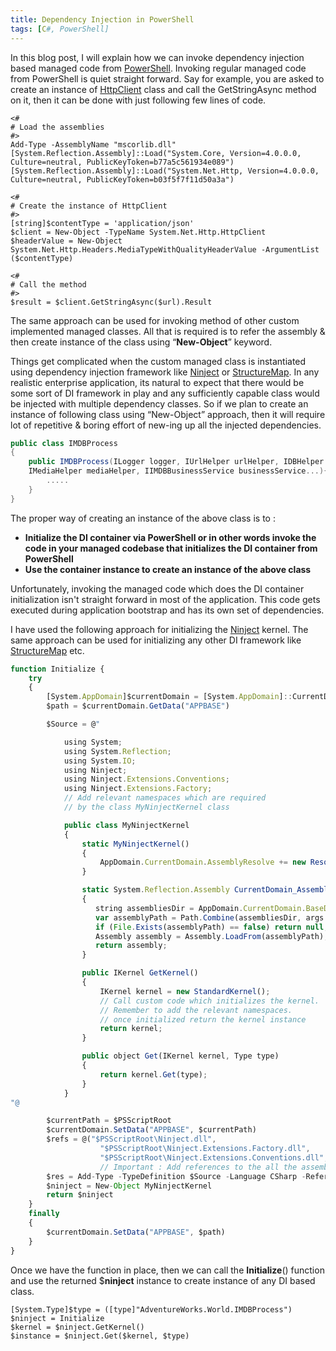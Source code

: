 ```yaml
---
title: Dependency Injection in PowerShell
tags: [C#, PowerShell]
---
```

In this blog post, I will explain how we can invoke dependency injection based managed code from [PowerShell](http://en.wikipedia.org/wiki/Windows_PowerShell). Invoking regular managed code from PowerShell is quiet straight forward. Say for example, you are asked to create an instance of [HttpClient](https://msdn.microsoft.com/en-us/library/system.net.http.httpclient%28v=vs.118%29.aspx) class and call the GetStringAsync method on it, then it can be done with just following few lines of code.

```
<#
# Load the assemblies
#>
Add-Type -AssemblyName "mscorlib.dll"
[System.Reflection.Assembly]::Load("System.Core, Version=4.0.0.0, Culture=neutral, PublicKeyToken=b77a5c561934e089")
[System.Reflection.Assembly]::Load("System.Net.Http, Version=4.0.0.0, Culture=neutral, PublicKeyToken=b03f5f7f11d50a3a")

<#
# Create the instance of HttpClient
#>
[string]$contentType = 'application/json'
$client = New-Object -TypeName System.Net.Http.HttpClient
$headerValue = New-Object System.Net.Http.Headers.MediaTypeWithQualityHeaderValue -ArgumentList ($contentType)

<#
# Call the method
#>
$result = $client.GetStringAsync($url).Result
```

The same approach can be used for invoking method of other custom implemented managed classes. All that is required is to refer the assembly & then create instance of the class using “**New-Object**” keyword.

Things get complicated when the custom managed class is instantiated using dependency injection framework like [Ninject](http://www.ninject.org/) or [StructureMap](http://docs.structuremap.net/). In any realistic enterprise application, its natural to expect that there would be some sort of DI framework in play and any sufficiently capable class would be injected with multiple dependency classes. So if we plan to create an instance of following class using “New-Object” approach, then it will require lot of repetitive & boring effort of new-ing up all the injected dependencies.

```csharp
public class IMDBProcess
{
    public IMDBProcess(ILogger logger, IUrlHelper urlHelper, IDBHelper dbHelper,
    IMediaHelper mediaHelper, IIMDBBusinessService businessService...){
        .....
    }
}
```

The proper way of creating an instance of the above class is to :

*   **Initialize the DI container via PowerShell or in other words invoke the code in your managed codebase that initializes the DI container from PowerShell**
*   **Use the container instance to create an instance of the above class**

Unfortunately, invoking the managed code which does the DI container initialization isn't straight forward in most of the application. This code gets executed during application bootstrap and has its own set of dependencies.

I have used the following approach for initializing the [Ninject](http://www.ninject.org/) kernel. The same approach can be used for initializing any other DI framework like [StructureMap](http://docs.structuremap.net/) etc.

```javascript
function Initialize {
    try
    {
        [System.AppDomain]$currentDomain = [System.AppDomain]::CurrentDomain 
        $path = $currentDomain.GetData("APPBASE")

        $Source = @"

            using System;
            using System.Reflection;
            using System.IO;
            using Ninject;
            using Ninject.Extensions.Conventions;
            using Ninject.Extensions.Factory;
            // Add relevant namespaces which are required
            // by the class MyNinjectKernel class

            public class MyNinjectKernel
            {
                static MyNinjectKernel()
                {
                    AppDomain.CurrentDomain.AssemblyResolve += new ResolveEventHandler(CurrentDomain_AssemblyResolve);
                }

                static System.Reflection.Assembly CurrentDomain_AssemblyResolve(object sender, ResolveEventArgs args)
                {
                   string assembliesDir = AppDomain.CurrentDomain.BaseDirectory;
                   var assemblyPath = Path.Combine(assembliesDir, args.Name + ".dll");
                   if (File.Exists(assemblyPath) == false) return null;
                   Assembly assembly = Assembly.LoadFrom(assemblyPath);
                   return assembly;
                }

                public IKernel GetKernel()
                {
                    IKernel kernel = new StandardKernel();
                    // Call custom code which initializes the kernel. 
                    // Remember to add the relevant namespaces.
                    // once initialized return the kernel instance
                    return kernel;
                }

                public object Get(IKernel kernel, Type type)
                {
                    return kernel.Get(type);
                }
            }
"@

        $currentPath = $PSScriptRoot
        $currentDomain.SetData("APPBASE", $currentPath)
        $refs = @("$PSScriptRoot\Ninject.dll", 
                    "$PSScriptRoot\Ninject.Extensions.Factory.dll", 
                    "$PSScriptRoot\Ninject.Extensions.Conventions.dll",
                    // Important : Add references to the all the assemblies which are being used by the MyNinjectKernel class)
        $res = Add-Type -TypeDefinition $Source -Language CSharp -ReferencedAssemblies $refs -PassThru
        $ninject = New-Object MyNinjectKernel
        return $ninject 
    }
    finally
    {
        $currentDomain.SetData("APPBASE", $path)
    }
}
```

Once we have the function in place, then we can call the **Initialize**() function and use the returned $**ninject** instance to create instance of any DI based class.

```
[System.Type]$type = ([type]"AdventureWorks.World.IMDBProcess")
$ninject = Initialize
$kernel = $ninject.GetKernel()
$instance = $ninject.Get($kernel, $type)
```